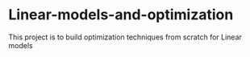 # Linear-models-and-optimization
This project is to build optimization techniques from scratch for Linear models
